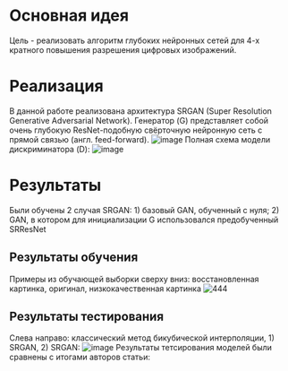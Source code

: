 # Основная идея
Цель - реализовать алгоритм глубоких нейронных сетей для 4-х кратного повышения разрешения цифровых изображений.
# Реализация
В данной работе реализована архитектура SRGAN (Super Resolution Generative Adversarial Network). 
Генератор (G) представляет собой очень глубокую ResNet-подобную свёрточную нейронную сеть с прямой связью (англ. feed-forward).
![image](https://user-images.githubusercontent.com/48317053/119564482-839e9000-bdb1-11eb-9b34-5237c1233d4d.png)
Полная схема модели дискриминатора (D):
![image](https://user-images.githubusercontent.com/48317053/119564503-8a2d0780-bdb1-11eb-965e-b1151efe590e.png)
# Результаты
Были обучены 2 случая SRGAN: 1) базовый GAN, обученный с нуля; 2) GAN, в котором для инициализации G использовался предобученный SRResNet
## Результаты обучения 
Примеры из обучающей выборки сверху вниз: восстановленная картинка, оригинал, низкокачественная картинка
![444](https://user-images.githubusercontent.com/48317053/119564914-f9a2f700-bdb1-11eb-8696-16607a8369f9.png)
## Результаты тестирования
Слева направо: классический метод бикубической интерполяции, 1) SRGAN, 2) SRGAN:
![image](https://user-images.githubusercontent.com/48317053/119564971-09224000-bdb2-11eb-8cdb-ce54abac3db5.png)
Результаты тетсирования моделей были сравнены с итогами авторов статьи:




